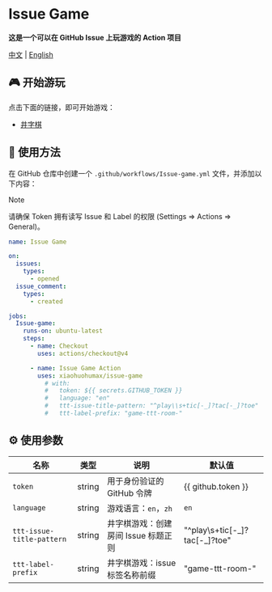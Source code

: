 # Issue Game

**这是一个可以在 GitHub Issue 上玩游戏的 Action 项目**

[中文](README_ZH.md) | [English](README.md)

## 🎮 开始游玩

点击下面的链接，即可开始游戏：

+ [井字棋](https://github.com/xiaohuohumax/issue-game/issues/new?title=Play%20Tic-Tac-Toe&body=请不要修改%20Issue%20标题和内容，直接提交即可。\nlanguage:zh '点击此处创建房间，开始游戏')

## 📖 使用方法

在 GitHub 仓库中创建一个 `.github/workflows/Issue-game.yml` 文件，并添加以下内容：

> [!Note]
> 请确保 Token 拥有读写 Issue 和 Label 的权限 (Settings => Actions => General)。

```yaml
name: Issue Game

on:
  issues:
    types:
      - opened
  issue_comment:
    types:
      - created

jobs:
  Issue-game:
    runs-on: ubuntu-latest
    steps:
      - name: Checkout
        uses: actions/checkout@v4

      - name: Issue Game Action
        uses: xiaohuohumax/issue-game
          # with:
          #   token: ${{ secrets.GITHUB_TOKEN }}
          #   language: "en"
          #   ttt-issue-title-pattern: "^play\\s+tic[-_]?tac[-_]?toe"
          #   ttt-label-prefix: "game-ttt-room-"
```

## ⚙ 使用参数

| 名称                      | 类型   | 说明                                | 默认值                           |
| ------------------------- | ------ | ----------------------------------- | -------------------------------- |
| `token`                   | string | 用于身份验证的 GitHub 令牌          | {{ github.token }}               |
| `language`                | string | 游戏语言：`en`，`zh`                | `en`                             |
| `ttt-issue-title-pattern` | string | 井字棋游戏：创建房间 Issue 标题正则 | "^play\\s+tic[-\_]?tac[-\_]?toe" |
| `ttt-label-prefix`        | string | 井字棋游戏：issue 标签名称前缀      | "game-ttt-room-"                 |
